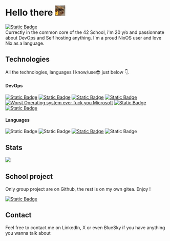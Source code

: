 # Hello there <img height=32 src="/catually.png" />
[![Static Badge](https://img.shields.io/badge/Student%20%40%2042Angoul%C3%AAme-black?style=flat&logo=42&logoColor=white)](https://42angouleme.fr) \
Currectly in the common core of the 42 School, i'm 20 y/o and passionnate about DevOps and Self hosting anything.
I'm a proud NixOS user and love Nix as a language.

## Technologies
All the technologies, languages I know/use😎 just below 👇.
#### DevOps
[![Static Badge](https://img.shields.io/badge/Traefik-24A1C1?style=flat&logo=traefikproxy&logoColor=white)](https://traefik.io/traefik/)
[![Static Badge](https://img.shields.io/badge/NixOS-5277C3?style=flat&logo=nixos&logoColor=white)](https://nixos.org)
[![Static Badge](https://img.shields.io/badge/Docker-2496ED?style=flat&logo=docker&logoColor=white)](https://docker.com)
[![Static Badge](https://img.shields.io/badge/Proxmox-E57000?style=flat&logo=proxmox&logoColor=white)](https://proxmox.com)
[![Worst Operating system ever fuck you Microsoft](https://img.shields.io/badge/Windows%2010%2F11-blue?style=flat&logoColor=white)](https://windows.com)
[![Static Badge](https://img.shields.io/badge/Alpine-0D597F?style=flat&logo=alpinelinux&logoColor=white)](https://alpinelinux.org)
[![Static Badge](https://img.shields.io/badge/Nginx-009639?style=flat&logo=nginx&logoColor=white)](https://nginx.org)
#### Languages
![Static Badge](https://img.shields.io/badge/C-A8B9CC?style=flat&logo=c&logoColor=white)
![Static Badge](https://img.shields.io/badge/CPP-044F88?style=flat&logo=cplusplus&logoColor=white&)
[![Static Badge](https://img.shields.io/badge/Nix-5277C3?style=flat&logo=nixos&logoColor=white)](https://nixos.org)
![Static Badge](https://img.shields.io/badge/GO-%2300ADD8?style=flat&logo=go&logoColor=white)


## Stats
<picture>
  <source
    height=180
    srcset="https://github-readme-stats.vercel.app/api?username=keyzox71&show_icons=true&theme=dark&show=prs_merged&hide=prs"
    media="(prefers-color-scheme: dark)"
  />
  <source
    height=180
    srcset="https://github-readme-stats.vercel.app/api?username=keyzox71&show_icons=true&show=prs_merged&hide=prs"
    media="(prefers-color-scheme: light), (prefers-color-scheme: no-preference)"
  />
  <img height=180 src="https://github-readme-stats.vercel.app/api?username=keyzox71&show_icons=true" />
</picture>

## School project
Only group project are on Github, the rest is on my own gitea. Enjoy ! 

[![Static Badge](https://img.shields.io/badge/adjoly%20-%20GitZox-609926?logo=gitea&logoColor=white)](https://git.kanel.ovh/42_adjoly)


## Contact
Feel free to contact me on LinkedIn, X or even BlueSky if you have anything you wanna talk about
